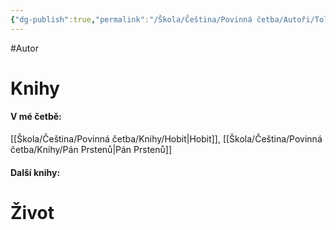 ```yaml
---
{"dg-publish":true,"permalink":"/Škola/Čeština/Povinná četba/Autoři/Tolkien/","created":"2024-03-18T20:55:33.487+01:00","updated":"2024-03-13T18:27:27.507+01:00"}
---
```


#Autor 
# Knihy
#### V mé četbě:
[[Škola/Čeština/Povinná četba/Knihy/Hobit\|Hobit]], [[Škola/Čeština/Povinná četba/Knihy/Pán Prstenů\|Pán Prstenů]]
#### Další knihy:

# Život


